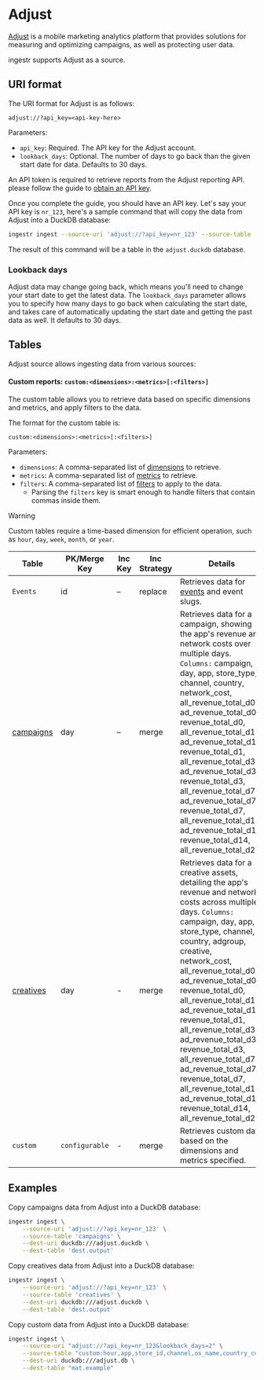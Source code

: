 # Adjust

[Adjust](https://www.adjust.com/) is a mobile marketing analytics platform that provides solutions for measuring and optimizing campaigns, as well as protecting user data.

ingestr supports Adjust as a source.

## URI format

The URI format for Adjust is as follows:

```plaintext
adjust://?api_key=<api-key-here>
```
Parameters:
- `api_key`: Required. The API key for the Adjust account.
- `lookback_days`: Optional. The number of days to go back than the given start date for data. Defaults to 30 days.

An API token is required to retrieve reports from the Adjust reporting API. please follow the guide to [obtain an API key](https://dev.adjust.com/en/api/rs-api/authentication/).

Once you complete the guide, you should have an API key. Let's say your API key is `nr_123`, here's a sample command that will copy the data from Adjust into a DuckDB database:

```sh
ingestr ingest --source-uri 'adjust://?api_key=nr_123' --source-table 'campaigns' --dest-uri duckdb:///adjust.duckdb --dest-table 'adjust.output'
```

The result of this command will be a table in the `adjust.duckdb` database.

### Lookback days

Adjust data may change going back, which means you'll need to change your start date to get the latest data. The `lookback_days` parameter allows you to specify how many days to go back when calculating the start date, and takes care of automatically updating the start date and getting the past data as well. It defaults to 30 days.

## Tables
Adjust source allows ingesting data from various sources:

#### Custom reports: `custom:<dimensions>:<metrics>[:<filters>]`

The custom table allows you to retrieve data based on specific dimensions and metrics, and apply filters to the data.

The format for the custom table is: 
```plaintext
custom:<dimensions>:<metrics>[:<filters>]
```

Parameters:
- `dimensions`: A comma-separated list of [dimensions](https://dev.adjust.com/en/api/rs-api/reports#dimensions) to retrieve.
- `metrics`: A comma-separated list of [metrics](https://dev.adjust.com/en/api/rs-api/reports#metrics) to retrieve.
- `filters`: A comma-separated list of [filters](https://dev.adjust.com/en/api/rs-api/reports#filters) to apply to the data.
  - Parsing the `filters` key is smart enough to handle filters that contain commas inside them.

> [!WARNING]
> Custom tables require a time-based dimension for efficient operation, such as `hour`, `day`, `week`, `month`, or `year`.

| Table           | PK/Merge Key | Inc Key | Inc Strategy | Details                                                                                                                                        |
| --------------- | ----------- | --------------- | ------------------- | ---------------------------------------------------------------------------------------------------------------------------------------------- |
| `Events`        | id | –  |        replace     | Retrieves data for [events](https://dev.adjust.com/en/api/rs-api/events/) and event slugs.              |                                        |
| [campaigns](https://dev.adjust.com/en/api/rs-api/reports) | day | –                | merge            | Retrieves data for a campaign, showing the app's revenue and network costs over multiple days. `Columns:` campaign, day, app, store_type, channel, country, network_cost, all_revenue_total_d0, ad_revenue_total_d0, revenue_total_d0, all_revenue_total_d1, ad_revenue_total_d1, revenue_total_d1, all_revenue_total_d3, ad_revenue_total_d3, revenue_total_d3, all_revenue_total_d7, ad_revenue_total_d7, revenue_total_d7, all_revenue_total_d14, ad_revenue_total_d14, revenue_total_d14, all_revenue_total_d21 |
| [creatives](https://dev.adjust.com/en/api/rs-api/reports)   | day | -     | merge  | Retrieves data for a creative assets, detailing the app's revenue and network costs across multiple days. `Columns:` campaign, day, app, store_type, channel, country, adgroup, creative, network_cost, all_revenue_total_d0, ad_revenue_total_d0, revenue_total_d0, all_revenue_total_d1, ad_revenue_total_d1, revenue_total_d1, all_revenue_total_d3, ad_revenue_total_d3, revenue_total_d3, all_revenue_total_d7, ad_revenue_total_d7, revenue_total_d7, all_revenue_total_d14, ad_revenue_total_d14, revenue_total_d14, all_revenue_total_d21 |
| `custom`   | `configurable` | -     | merge  | Retrieves custom data based on the dimensions and metrics specified.

 ## Examples

Copy campaigns data from Adjust into a DuckDB database:
```sh
ingestr ingest \
    --source-uri 'adjust://?api_key=nr_123' \
    --source-table 'campaigns' \
    --dest-uri duckdb:///adjust.duckdb \
    --dest-table 'dest.output'
```

Copy creatives data from Adjust into a DuckDB database:
```sh
ingestr ingest \
    --source-uri 'adjust://?api_key=nr_123' \
    --source-table 'creatives' \
    --dest-uri duckdb:///adjust.duckdb \
    --dest-table 'dest.output'
```

Copy custom data from Adjust into a DuckDB database:
```sh
ingestr ingest \
    --source-uri "adjust://?api_key=nr_123&lookback_days=2" \
    --source-table "custom:hour,app,store_id,channel,os_name,country_code,campaign_network,campaign_id_network,adgroup_network, adgroup_id_network,creative_network,creative_id_network:impressions,clicks,cost,network_cost,installs,ad_revenue,all_revenue" \
    --dest-uri duckdb:///adjust.db \
    --dest-table "mat.example"
```